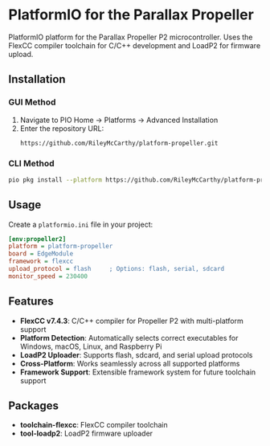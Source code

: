 # PlatformIO for the Parallax Propeller

PlatformIO platform for the Parallax Propeller P2 microcontroller. Uses the FlexCC compiler toolchain for C/C++ development and LoadP2 for firmware upload.

## Installation

### GUI Method
1. Navigate to PIO Home → Platforms → Advanced Installation
2. Enter the repository URL:
   ```
   https://github.com/RileyMcCarthy/platform-propeller.git
   ```

### CLI Method
```bash
pio pkg install --platform https://github.com/RileyMcCarthy/platform-propeller.git#v6.2.3
```

## Usage

Create a `platformio.ini` file in your project:

```ini
[env:propeller2]
platform = platform-propeller
board = EdgeModule
framework = flexcc
upload_protocol = flash     ; Options: flash, serial, sdcard
monitor_speed = 230400
```

## Features

- **FlexCC v7.4.3**: C/C++ compiler for Propeller P2 with multi-platform support
- **Platform Detection**: Automatically selects correct executables for Windows, macOS, Linux, and Raspberry Pi
- **LoadP2 Uploader**: Supports flash, sdcard, and serial upload protocols
- **Cross-Platform**: Works seamlessly across all supported platforms
- **Framework Support**: Extensible framework system for future toolchain support

## Packages

- **toolchain-flexcc**: FlexCC compiler toolchain
- **tool-loadp2**: LoadP2 firmware uploader
